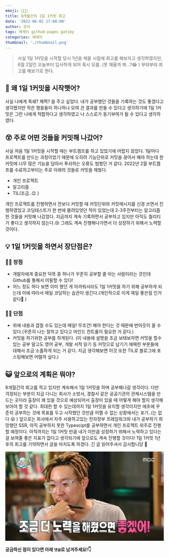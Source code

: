 ```yaml
---
emoji: 🧑🏻‍💻
title: 8개월간의 1일 1커밋 회고
date: '2022-06-02 17:00:00'
author: 조이
tags: 에세이 github-pages gatsby
categories: 에세이
thumbnail: './thumbnail.png'
---
```


> 사실 1일 1커밋을 시작할 당시 1년을 채울 시점에 회고를 해보자고 생각하였지만, 6월 2일인 오늘부터 입사하게 되어 혹시 모를..(못 채울까 봐...?😂 ) 부랴부랴 회고를 해보기로 한다.

## 🤔 왜 1일 1커밋을 시작햇어?

사실 나에게 족쇄? 채찍? 을 주고 싶었다. 내가 공부했던 것들을 기록하는 것도 좋겠다고 생각했지만 작은 행동들이 하나하나 모여 큰 결과를 만들 수 있다고 생각하기에 1일 1커밋은 그런 나에게 적합하다고 생각하였고 나 스스로가 동기부여가 될 수 있다고 생각하였다.

## 😲 주로 어떤 것들을 커밋해 나갔어?

사실 처음 1일 1커밋을 시작할 때는 부트캠프를 하고 있었기에 어렵지 않았다. 1달마다 프로젝트를 만드는 과정이었기 때문에 오히려 기능단위로 커밋을 끊어서 해야 하는데 한 커밋에 너무 많은 기능을 담아서 푸쉬하는 오류도 범했던 거 같다. 2022년 2월 부트캠프를 수료하고부터는 주로 아래의 것들로 커밋을 채웠다.

- 개인 프로젝트
- 알고리즘
- TIL(조금..😉 )

개인 프로젝트를 진행하면서 전보다 커밋할 때 커밋단위와 커밋메시지를 신경 쓰면서 진행하였었고 코딩테스트가 한 번에 몰려있엇던 적이 있었는데 2-3주전부터는 알고리즘 한 것들을 커밋해 나갔었다. 지금까지 계속 기록하면서 공부하고 있지만 아직도 퀄리티가 좋다고 생각하지 않는다.😢 그래도 계속 진행해나가면서 더 성장하기 위해서 노력할 것이다.

## 💡 1일 1커밋을 하면서 장단점은?

### 👍🏻 장점

- 개발자에게 중요한 덕목 중 하나가 꾸준히 공부할 줄 아는 사람이라는 것인데 Github를 통해서 어필할 수 있다!
- 어느 정도 하다 보면 이미 했던 게 아까워서라도 1일 1커밋을 하기 위해 공부하게 되는데 이에 따라서 매일 코딩하는 습관이 생긴다.(개인적으로 이게 제일 좋은점 인거 같다👏 )

### 👎🏻 단점

- 위에 내용과 겹칠 수도 있는데 매일! 무조건! 해야 한다는 것 때문에 번아웃이 올 수 있다.(꾸준히 나는 잘하고 있다고 마인드 컨트롤이 필요한 거 같다.)
- 커밋을 하기위한 공부를 하게된다. (이 내용에 설명을 조금 보태보자면 커밋을 할수 있는 공부 말고도 영어 공부, 개발 서적 읽기 등 커밋으로 남기기 애매한 부분들에 대해서 조금 소홀하게 되는 거 같다. 지금 생각해보면 이것 또한 TIL로 블로그에 포스팅해보면 어떨까 싶다.)

## 😺 앞으로의 계획은 뭐야?

8개월간의 회고를 적고 있지만 계속해서 1일 1커밋을 하며 공부해나갈 생각이다. 다만 걱정되는 부분이 지금 다니는 회사가 소방서, 경찰서 같은 공공기관의 관제시스템을 만드는 곳이라 출장이 꽤 있을 것으로 예상되어서 출장이 있을 때 어떻게 해야 할지 생각해보아야 할 것 같다. 최대한 할 수 있는데까지 1일 1커밋을 유지할 생각이지만 애초에 꾸준히 공부하는 것에 목표를 두고 시작했던 것만큼 어쩔 수 없는 상황에서는 포기..(는 없다 😝 ) 앞으로는 회사에서 자주 사용하고있는 전자정부 프레임워크와 내가 공부하기 희망했던 SSR, 아직 공부하지 못한 Typescipt를 공부하면서 개인 프로젝트 위주로 진행할 예정이다. 아직까지는 1일 1커밋 만큼 내가 이만큼 성장하기 위해서 노력하고 있다는 걸 보여줄 좋은 지표가 없다고 생각되기에 앞으로도 계속 진행할 것이다! 1일 1커밋 1년 후의 회고를 기약하면서 글을 마치도록 하겠다. 긴 글 읽어주셔서 감사합니당 🥰

![onecommit-02.png](onecommit-02.png)
<br/>

**궁금하신 점이 있다면 아래 `댓글`로 남겨주세요!👇**

```toc

```
